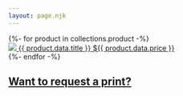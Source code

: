 ```yaml
---
layout: page.njk
---
```


<div class="column">
{%- for product in collections.product -%}
  <a class="product-link" href="{{product.url}}">
  <div class="product-container">
    <img class="product-image" src="/assets/images/{{ product.data.image }}"/>
    <span class="product-title">{{ product.data.title }}</span>
    <span class="product-price">${{ product.data.price }}</span>
  </div>
  </a>
{%- endfor -%}

<h2><a href="request">Want to request a print?</a></h2>
</div>